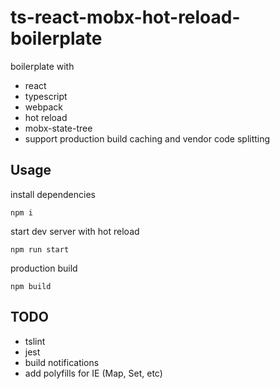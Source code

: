 # ts-react-mobx-hot-reload-boilerplate

boilerplate with
 - react
 - typescript
 - webpack
 - hot reload
 - mobx-state-tree
 - support production build caching and vendor code splitting
 
 
## Usage
install dependencies
```
npm i
```

start dev server with hot reload
```
npm run start
```


production build
```
npm build
```

## TODO
 - tslint
 - jest
 - build notifications
 - add polyfills for IE (Map, Set, etc)


